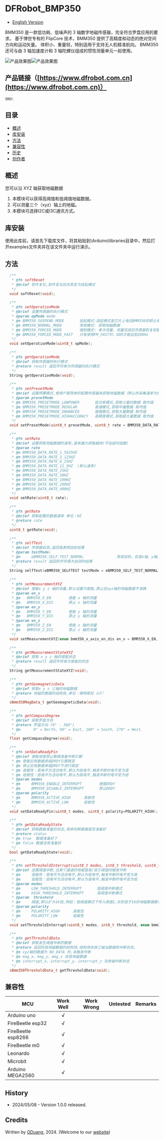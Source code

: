 DFRobot_BMP350
===========================

* [English Version](./README.md)

BMM350 是一款低功耗、低噪声的 3 轴数字地磁传感器，完全符合罗盘应用的要求。 基于博世专有的 FlipCore 技术，BMM350 提供了高精度和动态的绝对空间方向和运动矢量。 体积小、重量轻，特别适用于支持无人机精准航向。 BMM350 还可与由 3 轴加速度计和 3 轴陀螺仪组成的惯性测量单元一起使用。

![产品效果图](./resources/images/)![产品效果图](./resources/images/)


## 产品链接（[https://www.dfrobot.com.cn](https://www.dfrobot.com.cn)）
    SKU: 
   
## 目录

* [概述](#概述)
* [库安装](#库安装)
* [方法](#方法)
* [兼容性](#兼容性)
* [历史](#历史)
* [创作者](#创作者)

## 概述

您可以沿 XYZ 轴获取地磁数据

1. 本模块可以获得高阈值和低阈值地磁数据。 <br>
2. 可以测量三个（xyz）轴上的地磁。<br>
3. 本模块可选择I2C或I3C通讯方式。<br> 

## 库安装

使用此库前，请首先下载库文件，将其粘贴到\Arduino\libraries目录中，然后打开examples文件夹并在该文件夹中运行演示。

## 方法

```C++
  /**
   * @fn softReset
   * @brief 软件复位,软件复位后先恢复为挂起模式
   */
  void softReset(void);

  /**
   * @fn setOperationMode
   * @brief 设置传感器的执行模式
   * @param opMode mode
   * @n BMM350_SUSPEND_MODE       挂起模式:挂起模式是芯片上电后BMM350的默认电源模式，在挂起模式下电流消耗最小，因此该模式适用于不需要数据转换的时期（所有寄存器的读写都是可能的）
   * @n BMM350_NORMAL_MODE        常规模式: 获取地磁数据      
   * @n BMM350_FORCED_MODE        强制模式: 单次测量，测量完成后传感器恢复到暂停模式
   * @n BMM350_FORCED_MODE_FAST   只有使用FM_FAST时，ODR才能达到200Hz
   */
  void setOperationMode(uint8_t opMode);

  /**
   * @fn getOperationMode
   * @brief 获取传感器的执行模式
   * @return result 返回字符串为传感器的执行模式
   */
  String getOperationMode(void);

  /**
   * @fn setPresetMode
   * @brief 设置预置模式,使用户更简单的配置传感器来获取地磁数据（默认的采集速率为12.5Hz）
   * @param presetMode
   * @n BMM350_PRESETMODE_LOWPOWER       低功率模式,获取少量的数据 取均值
   * @n BMM350_PRESETMODE_REGULAR        普通模式,获取中量数据 取均值
   * @n BMM350_PRESETMODE_ENHANCED       增强模式,获取大量数据 取均值
   * @n BMM350_PRESETMODE_HIGHACCURACY   高精度模式,获取超大量数据 取均值
   */
  void setPresetMode(uint8_t presetMode, uint8_t rate = BMM350_DATA_RATE_12_5HZ);

  /**
   * @fn setRate
   * @brief 设置获取地磁数据的速率,速率越大获取越快(不加延时函数)
   * @param rate
   * @n BMM350_DATA_RATE_1_5625HZ
   * @n BMM350_DATA_RATE_3_125HZ
   * @n BMM350_DATA_RATE_6_25HZ
   * @n BMM350_DATA_RATE_12_5HZ  (默认速率)
   * @n BMM350_DATA_RATE_25HZ
   * @n BMM350_DATA_RATE_50HZ
   * @n BMM350_DATA_RATE_100HZ
   * @n BMM350_DATA_RATE_200HZ
   * @n BMM350_DATA_RATE_400HZ
   */
  void setRate(uint8_t rate);

  /**
   * @fn getRate
   * @brief 获取配置的数据速率 单位：HZ
   * @return rate
   */
  uint8_t getRate(void);

  /**
   * @fn selfTest
   * @brief 传感器自测,返回值表明自检结果
   * @param testMode:
   * @n     eBMM350_SELF_TEST_NORMAL               常规自检，检查x轴、y轴、z轴是否接通或短路
   * @return result 返回的字符串为自测的结果
   */
  String selfTest(eBMM350_SELFTEST testMode = eBMM350_SELF_TEST_NORMAL);
  
  /**
   * @fn setMeasurementXYZ
   * @brief 使能x y z 轴的测量,默认设置为使能,禁止后xyz轴的地磁数据不准确
   * @param en_x
   * @n   BMM350_X_EN        使能 x 轴的测量
   * @n   BMM350_X_DIS       禁止 x 轴的测量
   * @param en_y
   * @n   BMM350_Y_EN        使能 y 轴的测量
   * @n   BMM350_Y_DIS       禁止 y 轴的测量
   * @param en_z
   * @n   BMM350_Z_EN        使能 z 轴的测量
   * @n   BMM350_Z_DIS       禁止 z 轴的测量
   */
  void setMeasurementXYZ(enum bmm350_x_axis_en_dis en_x = BMM350_X_EN, enum bmm350_y_axis_en_dis en_y = BMM350_Y_EN, enum bmm350_z_axis_en_dis en_z = BMM350_Z_EN);

  /**
   * @fn getMeasurementStateXYZ
   * @brief 获取 x y z 轴的使能状态
   * @return result 返回字符串为使能的状态
   */
  String getMeasurementStateXYZ(void);

  /**
   * @fn getGeomagneticData
   * @brief 获取x y z 三轴的地磁数据
   * @return 地磁的数据的结构体,单位：微特斯拉（uT）
   */
  sBmm350MagData_t getGeomagneticData(void);

  /**
   * @fn getCompassDegree
   * @brief 获取罗盘方向
   * @return 罗盘方向 (0° - 360°)
   * @n      0° = North, 90° = East, 180° = South, 270° = West.
   */
  float getCompassDegree(void);

  /**
   * @fn setDataReadyPin
   * @brief 使能或者禁止数据准备中断引脚
   * @n 使能后有数据来临DRDY引脚跳变
   * @n 禁止后有数据来临DRDY不进行跳变
   * @n 高极性：高电平为活动电平,默认为低电平,触发中断时电平变为高
   * @n 低极性：低电平为活动电平,默认为高电平,触发中断时电平变为低
   * @param modes
   * @n     BMM350_ENABLE_INTERRUPT        使能DRDY
   * @n     BMM350_DISABLE_INTERRUPT       禁止DRDY
   * @param polarity
   * @n     BMM350_ACTIVE_HIGH      高极性
   * @n     BMM350_ACTIVE_LOW       低极性
   */
  void setDataReadyPin(uint8_t modes, uint8_t polarity=POLARITY_HIGH);

  /**
   * @fn getDataReadyState
   * @brief 获取数据准备的状态,用来判断数据是否准备好
   * @return status
   * @n true  数据准备好了
   * @n false 数据没有准备好
   */
  bool getDataReadyState(void);

  /**
   * @fn setThresholdInterrupt(uint8_t modes, int8_t threshold, uint8_t polarity)
   * @brief 设置阈值中断,当某个通道的地磁值高/低于阈值时触发中断
   * @n     高极性：高电平为活动电平,默认为低电平,触发中断时电平变为高
   * @n     低极性：低电平为活动电平,默认为高电平,触发中断时电平变为低
   * @param modes
   * @n     LOW_THRESHOLD_INTERRUPT       低阈值中断模式
   * @n     HIGH_THRESHOLD_INTERRUPT      高阈值中断模式
   * @param  threshold
   * @n     阈值,默认扩大16倍,例如：低阈值模式下传入阈值1,实际低于16的地磁数据都会触发中断
   * @param polarity
   * @n     POLARITY_HIGH      高极性
   * @n     POLARITY_LOW       低极性
   */
  void setThresholdInterrupt(uint8_t modes, int8_t threshold, enum bmm350_intr_polarity polarity);

  /**
   * @fn getThresholdData
   * @brief 获取发生阈值中断的数据
   * @return 返回存放地磁数据的结构体,结构体存放三轴当数据和中断状态,
   * @n xyz轴的数据为 NO_DATA 时,未触发中断
   * @n mag_x、mag_y、mag_z 存放地磁数据
   * @n interrupt_x、interrupt_y、interrupt_z 存放轴中断状态
   */
  sBmm350ThresholdData_t getThresholdData(void);

```

## 兼容性
| MCU                | Work Well | Work Wrong | Untested | Remarks |
| ------------------ | :-------: | :--------: | :------: | ------- |
| Arduino uno        |     √     |            |          |         |
| FireBeetle esp32   |     √     |            |          |         |
| FireBeetle esp8266 |     √     |            |          |         |
| FireBeetle m0      |     √     |            |          |         |
| Leonardo           |     √     |            |          |         |
| Microbit           |     √     |            |          |         |
| Arduino MEGA2560   |     √     |            |          |         |

## History

- 2024/05/08 - Version 1.0.0 released.

## Credits

Written by [GDuang](yonglei.ren@dfrobot.com), 2024. (Welcome to our [website](https://www.dfrobot.com/))



